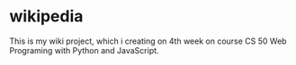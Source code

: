 # wikipedia

This is my wiki project, which i creating on 4th week on course CS 50 Web Programing with Python and JavaScript.